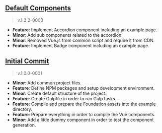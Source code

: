 [Default Components](https://github.com/sirthxalot/vue-foundation-components/milestone/1)
------------------------------------------------------------------------------------- 

> v.1.2.2-0003

* **Feature**: Implement Accordion component including an example page.
* **Minor**: Add sub components related to the accordion.
* **Minor**: Removed Vue.js from common script and require it from CDN.
* **Feature**: Implement Badge component including an example page.


[Initial Commit](https://github.com/sirthxalot/vue-foundation-components/issues/1)
------------------------------------------------------------------------------------- 

> v.1.0.0-0001

* **Minor**: Add common project files.
* **Feature**: Define NPM packages and setup development environment.
* **Minor**: Create default structure of the project.
* **Feature**: Create Gulpfile in order to run Gulp tasks.
* **Feature**: Compile and prepare the Foundation assets into the example directory.
* **Feature**: Prepare everything in order to compile the Vue components.
* **Minor**: Add a little dummy component in order to test the component generation.
